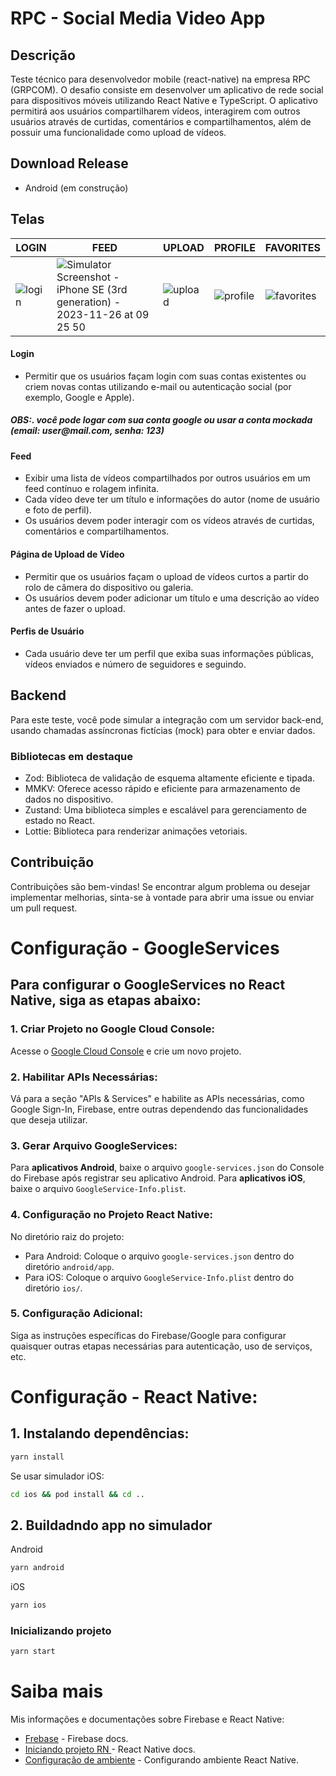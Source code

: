 # RPC - Social Media Video App

## Descrição

Teste técnico para desenvolvedor mobile (react-native) na empresa RPC (GRPCOM). O desafio consiste em desenvolver um aplicativo de rede social para dispositivos móveis utilizando React Native e TypeScript. O aplicativo permitirá aos usuários compartilharem vídeos, interagirem com outros usuários através de curtidas, comentários e compartilhamentos, além de possuir uma funcionalidade como upload de vídeos.

## Download Release

- Android (em construção)

## Telas

| LOGIN | FEED | UPLOAD | PROFILE | FAVORITES |
| --- | --- | --- | --- | --- |
| ![login](https://github.com/YuryRegis/socialMediaVideoApp/assets/29512626/c90d2738-20f1-42f5-9c40-7789ca5d3a71) | ![Simulator Screenshot - iPhone SE (3rd generation) - 2023-11-26 at 09 25 50](https://github.com/YuryRegis/socialMediaVideoApp/assets/29512626/391a9066-5f7d-452d-8b3d-8c93893d8de8) | ![upload](https://github.com/YuryRegis/socialMediaVideoApp/assets/29512626/d1eddd45-43e2-4ded-a2a2-997e34924dfc) | ![profile](https://github.com/YuryRegis/socialMediaVideoApp/assets/29512626/8fc2c40d-ce9d-4b82-8fc6-1c9ab5626571) | ![favorites](https://github.com/YuryRegis/socialMediaVideoApp/assets/29512626/e0b5e4d3-0097-4efe-a104-aeffaca15b76) |

#### Login

- Permitir que os usuários façam login com suas contas existentes ou criem novas contas utilizando e-mail ou autenticação social (por exemplo, Google e Apple).
##### *OBS:. você pode logar com sua conta google ou usar a conta mockada (email: _user@mail.com_, senha: _123_)*
#### Feed

- Exibir uma lista de vídeos compartilhados por outros usuários em um feed contínuo e rolagem infinita.
- Cada vídeo deve ter um título e informações do autor (nome de usuário e foto de perfil).
- Os usuários devem poder interagir com os vídeos através de curtidas, comentários e compartilhamentos.

#### Página de Upload de Vídeo

- Permitir que os usuários façam o upload de vídeos curtos a partir do rolo de câmera do dispositivo ou galeria.
- Os usuários devem poder adicionar um título e uma descrição ao vídeo antes de fazer o upload.

#### Perfis de Usuário

- Cada usuário deve ter um perfil que exiba suas informações públicas, vídeos enviados e número de seguidores e seguindo.

## Backend

Para este teste, você pode simular a integração com um servidor back-end, usando chamadas assíncronas fictícias (mock) para obter e enviar dados.

### Bibliotecas em destaque

- Zod: Biblioteca de validação de esquema altamente eficiente e tipada.
- MMKV: Oferece acesso rápido e eficiente para armazenamento de dados no dispositivo.
- Zustand: Uma biblioteca simples e escalável para gerenciamento de estado no React.
- Lottie: Biblioteca para renderizar animações vetoriais.

## Contribuição

Contribuições são bem-vindas! Se encontrar algum problema ou desejar implementar melhorias, sinta-se à vontade para abrir uma issue ou enviar um pull request.


# Configuração - GoogleServices

Para configurar o GoogleServices no React Native, siga as etapas abaixo:
---
### 1. Criar Projeto no Google Cloud Console:

Acesse o [Google Cloud Console](https://console.cloud.google.com) e crie um novo projeto.

### 2. Habilitar APIs Necessárias:

Vá para a seção "APIs & Services" e habilite as APIs necessárias, como Google Sign-In, Firebase, entre outras dependendo das funcionalidades que deseja utilizar.

### 3. Gerar Arquivo GoogleServices:
Para **aplicativos Android**, baixe o arquivo `google-services.json` do Console do Firebase após registrar seu aplicativo Android. Para **aplicativos iOS**, baixe o arquivo `GoogleService-Info.plist`.

### 4. Configuração no Projeto React Native:

No diretório raiz do projeto:
   - Para Android: Coloque o arquivo `google-services.json` dentro do diretório `android/app`.
   - Para iOS: Coloque o arquivo `GoogleService-Info.plist` dentro do diretório `ios/`.

### 5. Configuração Adicional:

Siga as instruções específicas do Firebase/Google para configurar quaisquer outras etapas necessárias para autenticação, uso de serviços, etc.


# Configuração - React Native:

## 1. Instalando dependências:
```bash
yarn install
```
Se usar simulador iOS:
```bash
cd ios && pod install && cd ..
```
## 2. Buildadndo app no simulador
Android
```bash
yarn android
```
iOS
```bash
yarn ios
```
### Inicializando projeto
```bash
yarn start
```

# Saiba mais

Mis informações e documentações sobre Firebase e React Native:

- [Frebase](https//firebase.google.com/docs) - Firebase docs.
- [Iniciando projeto RN ](https://reactnative.dev/docs/getting-started) - React Native docs.
- [Configuração de ambiente](https://reactnative.dev/docs/environment-setup) - Configurando ambiente React Native.
